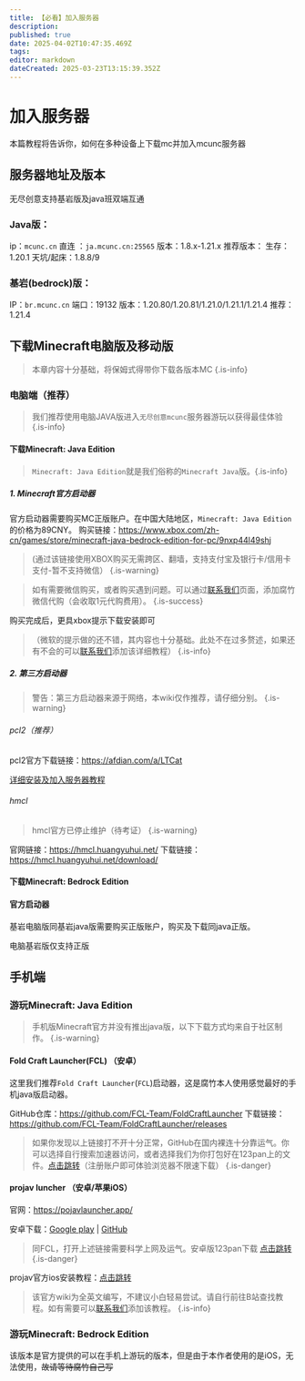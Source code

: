 ```yaml
---
title: 【必看】加入服务器
description: 
published: true
date: 2025-04-02T10:47:35.469Z
tags: 
editor: markdown
dateCreated: 2025-03-23T13:15:39.352Z
---
```


# 加入服务器

本篇教程将告诉你，如何在多种设备上下载mc并加入mcunc服务器 

## 服务器地址及版本
无尽创意支持基岩版及java班双端互通
### Java版：
ip：`mcunc.cn` 直连 ：`ja.mcunc.cn:25565`
版本：1.8.x-1.21.x
推荐版本：
生存：1.20.1
天坑/起床：1.8.8/9

### 基岩(bedrock)版：
IP：`br.mcunc.cn`
端口：19132
版本：1.20.80/1.20.81/1.21.0/1.21.1/1.21.4
推荐：1.21.4

## 下载Minecraft电脑版及移动版
> 本章内容十分基础，将保姆式得带你下载各版本MC
{.is-info}


### 电脑端（推荐）
> 我们推荐使用电脑JAVA版进入`无尽创意mcunc`服务器游玩以获得最佳体验
{.is-info}


#### 下载Minecraft: Java Edition

> `Minecraft: Java Edition`就是我们俗称的`Minecraft Java`版。{.is-info}

##### 1. Minecraft官方启动器

官方启动器需要购买MC正版账户。在中国大陆地区，`Minecraft: Java Edition`的价格为89CNY。
购买链接：<https://www.xbox.com/zh-cn/games/store/minecraft-java-bedrock-edition-for-pc/9nxp44l49shj>

> (通过该链接使用XBOX购买无需跨区、翻墙，支持支付宝及银行卡/信用卡支付-暂不支持微信）
{.is-warning}

> 如有需要微信购买，或者购买遇到问题。可以通过[联系我们](../联系我们)页面，添加腐竹微信代购（会收取1元代购费用）。
{.is-success}

购买完成后，更具xbox提示下载安装即可
> （微软的提示做的还不错，其内容也十分基础。此处不在过多赘述，如果还有不会的可以[联系我们](../联系我们)添加该详细教程）
{.is-info}


##### 2. 第三方启动器
> 警告：第三方启动器来源于网络，本wiki仅作推荐，请仔细分别。
{.is-warning}

###### pcl2（推荐）

pcl2官方下载链接：<https://afdian.com/a/LTCat>

[详细安装及加入服务器教程](./下载MC/pcl2)

###### hmcl
> hmcl官方已停止维护（待考证）
{.is-warning}

官网链接：<https://hmcl.huangyuhui.net/>
下载链接：<https://hmcl.huangyuhui.net/download/>

#### 下载Minecraft: Bedrock Edition

#### 官方启动器

基岩电脑版同基岩java版需要购买正版账户，购买及下载同java正版。

电脑基岩版仅支持正版

## 手机端

### 游玩Minecraft: Java Edition

> 手机版Minecraft官方并没有推出java版，以下下载方式均来自于社区制作。
{.is-warning}

#### Fold Craft Launcher(FCL)  （安卓）
这里我们推荐`Fold Craft Launcher`(`FCL`)启动器，这是腐竹本人使用感觉最好的手机java版启动器。

GitHub仓库：<https://github.com/FCL-Team/FoldCraftLauncher>
下载链接：<https://github.com/FCL-Team/FoldCraftLauncher/releases>
> 如果你发现以上链接打不开十分正常，GitHub在国内裸连十分靠运气。你可以选择自行搜索加速器访问，或者选择我们为你打包好在123pan上的文件。[点击跳转](https://www.123865.com/s/Yo41jv-b0GC)（注册账户即可体验浏览器不限速下载）
{.is-danger}

#### projav luncher  （安卓/苹果iOS）

官网：<https://pojavlauncher.app/>

安卓下载：[Google play](https://play.google.com/store/apps/details?id=net.kdt.pojavlaunch) | [GitHub](https://github.com/PojavLauncherTeam/PojavLauncher/releases)

> 同FCL，打开上述链接需要科学上网及运气。安卓版123pan下载 [点击跳转](https://www.123865.com/s/Yo41jv-j0GC)
{.is-danger}


projav官方ios安装教程：[点击跳转](https://pojavlauncher.app/wiki/getting_started/INSTALL.html#ios)

> 该官方wiki为全英文编写，不建议小白轻易尝试。请自行前往B站查找教程。如有需要可以[联系我们](/联系我们)添加该教程。
{.is-info}



### 游玩Minecraft: Bedrock Edition

该版本是官方提供的可以在手机上游玩的版本，但是由于本作者使用的是iOS，无法使用，~~故请等待腐竹自己写~~

